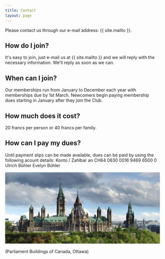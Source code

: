 ```yaml
---
title: Contact
layout: page
---
```


Please contact us through our e-mail address: {{ site.mailto }}.

## How do I join?
It's easy to join, just e-mail us at {{ site.mailto }} and we will reply with the necessary information.
We'll reply as soon as we can.

## When can I join?
Our memberships run from January to December each year with memberships due by 1st March. 
Newcomers begin paying membership dues starting in January after they join the Club.

## How much does it cost?
20 francs per person or 40 francs per family.

## How can I pay my dues?
Until payment slips can be made available, dues can be paid by using the following acount details:
Konto / Zahlbar an
CH64 0630 0016 9469 6500 0
Ulrich Bühler
Evelyn Bühler

![Parliament Buildings of Canada, Ottawa](images/parliament.jpg)

(Parliament Buildings of Canada, Ottawa)

